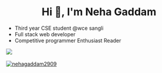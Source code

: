 <h1 align="center">Hi 👋, I'm Neha Gaddam</h1>
<ul>
  <li>
    Third year CSE student @wce sangli </li>
  <li>Full stack web developer </li>
  <li>Competitive programmer Enthusiast Reader</li>
</ul>

<a href="https://github.com/anuraghazra/github-readme-stats">
  <img align="center" src="https://github-readme-stats.vercel.app/api?username=nehagaddam2909&show_icons=true&locale=en&theme=radical"  />
<br><br>
<a href="https://github.com/anuraghazra/convoychat">
  <img align="center" src="https://github-readme-streak-stats.herokuapp.com/?user=nehagaddam2909&theme=radical" alt="nehagaddam2909" />
</a> 

